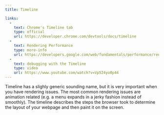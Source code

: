 ```yaml
---
title: Timeline

links:
  -
    text: Chrome's Timeline tab
    type: official
    url: https://developer.chrome.com/devtools/docs/timeline
  -
    text: Rendering Performance
    type: more-info
    url: https://developers.google.com/web/fundamentals/performance/rendering/
  -
    text: debugging with the Timeline
    type: video
    url: https://www.youtube.com/watch?v=Vp524yo0p44
---
```


Timeline has a slighly generic sounding name, but it is very important when you have rendering issues. The most common rendering issues are animation related (e.g. a menu expands in a jerky fashion instead of smoothly). The timeline describes the steps the browser took to determine the layout of your webpage and then paint it on the screen.
